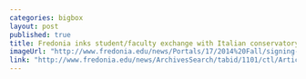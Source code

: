 ```yaml
---
categories: bigbox
layout: post
published: true
title: Fredonia inks student/faculty exchange with Italian conservatory
imageUrl: "http://www.fredonia.edu/news/Portals/17/2014%20Fall/signing-Italian-agreement-for-web.jpg"
link: "http://www.fredonia.edu/news/ArchivesSearch/tabid/1101/ctl/ArticleView/mid/1878/articleId/5106/Fredonia_inks_studentfaculty_exchange_with_Italian_conservatory.aspx"
---
```



